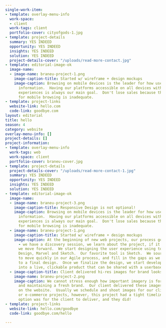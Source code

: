 ```yaml
---
single-work-item:
- template: overlay-menu-info
  work-space:
  - client
  work-tags: client
  portfolio-cover: cityofgods-1.jpg
- template: project-details
  summary: YES INDEED
  opportunity: YES INDEED
  insights: YES INDEED
  solution: YES INDEED
  project-details-cover: "/uploads/read-more-contact.jpg"
- template: editorial-image-ok
  image-name:
  - image-name: braneu-project-1.png
    image-caption-title: Started w/ wireframe + design mockups
    image-caption: Browsing on mobile devices is the leader for how users are consuming
      information.  Having our platforms accessible on all devices with simple user
      experiences is always our main goal.  Don't lose sales because the user experience
      for mobile browsing is inadequate.
- template: project-links
  website-link: hello.com
  code-link: goodbye.com
layout: editorial
title: hello
season: 4
category: website
overlay-menu-info: []
project-details: []
project-information:
- template: overlay-menu-info
  work-tags: web
  work-space: client
  portfolio-cover: braneu-cover.jpg
- template: project-details
  project-details-cover: "/uploads/read-more-contact-1.jpg"
  summary: YES INDEED
  opportunity: YES INDEED
  insights: YES INDEED
  solution: YES INDEED
- template: editorial-image-ok
  image-name:
  - image-name: braneu-project-3.png
    image-caption-title: Responsive Design is not optional!
    image-caption: Browsing on mobile devices is the leader for how users are consuming
      information.  Having our platforms accessible on all devices with simple user
      experiences is always our main goal.  Don't lose sales because the user experience
      for mobile browsing is inadequate.
  - image-name: braneu-project-1.png
    image-caption-title: Started w/ wireframe + design mockups
    image-caption: At the beginning of new web projects, our process goes like this
      - we have a discovery session, we learn about the project, if it’s a good fit,
      we move forward.  We start designing the user experience using tools like Adobe
      Design, Marvel and Sketch.  Our favorite tool is Sketch.  We source stock photography
      to move quickly in our Agile process, and fill in the gaps as we get closer
      to a final design.  Once we finalize the design, we start developing the mockups
      into a live, clickable product that can be shared with a userbase.
  - image-caption-title: Client delivered hi-res images for brand looks
    image-name: braneu-project-2.png
    image-caption: We cannot stress enough how important imagery is for launching
      and maintaining a fresh brand.  Our client delivered these images to be used
      on the website.  Usually we schedule and shoot images for our clients with website
      or e-commerce projects, however, this project had a tight timeline and the best
      option was for the client to deliver, and they did!
- template: project-links
  website-link: hello.com/goodbye
  code-link: goodbye.com/hello

---
```

